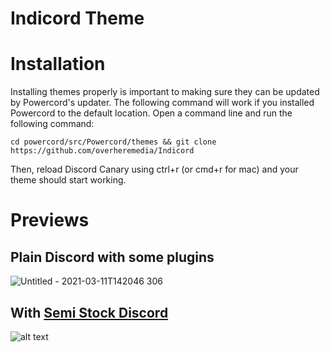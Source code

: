 # Indicord Theme

# Installation

Installing themes properly is important to making sure they can be updated by Powercord's updater. The following command will work if you installed Powercord to the default location. 
Open a command line and run the following command: 

`cd powercord/src/Powercord/themes && git clone https://github.com/overheremedia/Indicord`

Then, reload Discord Canary using ctrl+r (or cmd+r for mac) and your theme should start working.

# Previews

## Plain Discord with some plugins

![Untitled - 2021-03-11T142046 306](https://user-images.githubusercontent.com/64865142/117594622-7ffdde80-b10c-11eb-9ad8-6cab31379ba4.png)

## With [Semi Stock Discord](https://github.com/Fahrenheit/Semi-Stock-Discord)

![alt text](https://user-images.githubusercontent.com/64865142/111084841-d1ae3200-84ea-11eb-9448-988b416f9aa4.png)
